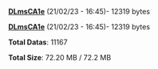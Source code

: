 [**DLmsCA1e**](/data/DLmsCA1e.txt) (21/02/23 - 16:45)- 12319 bytes

[**DLmsCA1e**](/data/DLmsCA1e.txt) (21/02/23 - 16:45)- 12319 bytes

**Total Datas**: 11167

**Total Size**: 72.20 MB / 72.2 MB